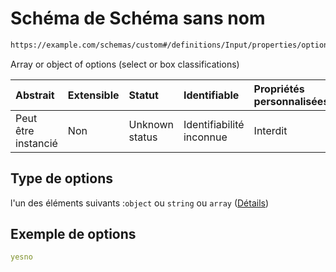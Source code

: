 # Schéma de Schéma sans nom

```txt
https://example.com/schemas/custom#/definitions/Input/properties/options
```

Array or object of options (select or box classifications)

| Abstrait            | Extensible | Statut         | Identifiable             | Propriétés personnalisées | Propriétés Additionnelles | Limites d'accès | Défini dans                                                                        |
| :------------------ | :--------- | :------------- | :----------------------- | :------------------------ | :------------------------ | :-------------- | :--------------------------------------------------------------------------------- |
| Peut être instancié | Non        | Unknown status | Identifiabilité inconnue | Interdit                  | Autorisé                  | aucun           | [FRW.form.schema.json\*](../out/FRW.form.schema.json "ouvrir le schéma d'origine") |

## Type de options

l'un des éléments suivants :`object` ou `string` ou `array` ([Détails](frw-definitions-input-properties-options.md))

## Exemple de options

```yaml
yesno

```
